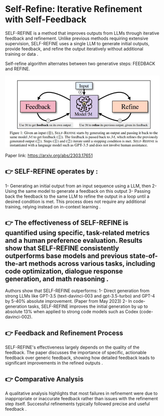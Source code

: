 # Self-Refine: Iterative Refinement with Self-Feedback

SELF-REFINE is a method that improves outputs from LLMs through iterative feedback and refinement. Unlike previous methods requiring extensive supervision, SELF-REFINE uses a single LLM to generate initial outputs, provide feedback, and refine the output iteratively without additional training or data .

Self-refine algorithm alternates between two generative steps: FEEDBACK and REFINE.

![Self-Refine](images/self_refine.png)

Paper link: https://arxiv.org/abs/2303.17651


## 👉 SELF-REFINE operates by :
1- Generating an initial output from an input sequence using a LLM, then 
2- Using the same model to generate a feedback on this output
3- Passing back the feedback to the same LLM to refine the output in a loop until a desired condition is met. 
This process does not require any additional training, relying instead on in-context learning .


## 👉 The effectiveness of SELF-REFINE is quantified using specific, task-related metrics and a human preference evaluation. Results show that SELF-REFINE consistently outperforms base models and previous state-of-the-art methods across various tasks, including code optimization, dialogue response generation, and math reasoning  .

Authors show that SELF-REFINE outperforms:
1- Direct generation from strong LLMs like GPT-3.5 (text-davinci-003 and gpt-3.5-turbo) and GPT-4 by 5-40% absolute improvement. (Paper from May 2023)
2- In code-generation tasks, SELF-REFINE improves the initial generation by up to absolute 13% when applied to strong code models such as Codex (code-davinci-002).

## 👉 Feedback and Refinement Process
SELF-REFINE's effectiveness largely depends on the quality of the feedback. The paper discusses the importance of specific, actionable feedback over generic feedback, showing how detailed feedback leads to significant improvements in the refined outputs .

## 👉 Comparative Analysis
A qualitative analysis highlights that most failures in refinement were due to inappropriate or inaccurate feedback rather than issues with the refinement step itself. Successful refinements typically followed precise and useful feedback .